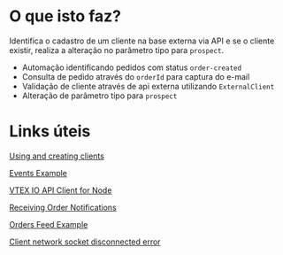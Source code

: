 # O que isto faz? 
Identifica o cadastro de um cliente na base externa via API e se o cliente existir, realiza a alteração no parâmetro tipo para `prospect`.

- Automação identificando pedidos com status `order-created`
- Consulta de pedido através do `orderId` para captura do e-mail
- Validação de cliente através de api externa utilizando `ExternalClient`
- Alteração de parâmetro tipo para `prospect`

# Links úteis
[Using and creating clients](https://developers.vtex.com/vtex-developer-docs/docs/how-to-use-and-create-clients-on-vtex-io)

[Events Example](https://github.com/vtex-apps/events-example/)

[VTEX IO API Client for Node](https://github.com/vtex/node-vtex-api)

[Receiving Order Notifications](https://developers.vtex.com/vtex-developer-docs/docs/how-to-receive-order-notifications-on-vtex-io)

[Orders Feed Example](https://github.com/vtex-apps/orders-feed-example)

[Client network socket disconnected error](https://github.com/vtex-apps/store-discussion/issues/377)

